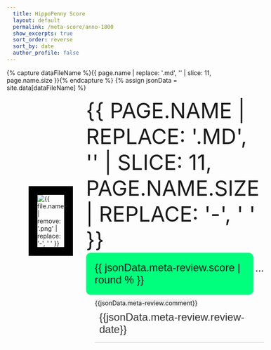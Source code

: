 ```yaml
---
  title: HippoPenny Score
  layout: default
  permalink: /meta-score/anno-1800
  show_excerpts: true
  sort_order: reverse
  sort_by: date
  author_profile: false
---
```

  
  <style>
    .top {
    display: flex;
    align-items: center; /* Căn giữa theo chiều dọc */
    max-width:99%;
    
  }
  
  .left {
    
    border: 20px solid black; /* Thêm viền màu đen có độ rộng là 10px xung quanh phần tử */
    box-sizing: border-box; 
    margin-left:50px ;
    
    
  }
  
  .right {
   flex: 1;
    text-align: left; /* Đặt vị trí của nội dung về bên trái */
    align-self: flex-start; /* Đặt vị trí của phần tử "right" ở trên cùng */
     /* Chuyển đổi chữ thành in hoa */
    font-size: 20px; /* Đặt cỡ chữ là 20px, bạn có thể điều chỉnh giá trị theo ý muốn */
     margin-left:30px ;
     
  
  }
  .load{
    display :none;
  }
     .critic-score-container{
        display: flex;
        flex-wrap: wrap;
        margin-left:5%;
        border-bottom: 1px solid #ccc; /* Đường viền dưới mỗi score-box */
        padding-bottom: 5px; /* Khoảng cách giữa score-box và đường viền */
        margin-bottom: 5px; /* Khoảng cách giữa các phần tử */
      }
    .namegame{
      font-size: 48px;
        margin-right: 10px;
        text-transform: uppercase;
  
  
    }
      .critic-box
       {
        /* Thêm kiểu chữ, màu sắc, padding, margin, v.v. */
        font-family: Arial, sans-serif;
        font-size: 16px;
        color: #333;
        padding: 5px;
        margin-right: 10px;
         font-size: 24px;padding:10px
        
        /* Các thuộc tính khác tùy thuộc vào thiết kế của bạn */
      }
  
      .score-box {
        /* Tương tự, thêm kiểu chữ, màu sắc, padding, margin, v.v. */
        font-family: Arial, sans-serif;
        font-size: 24px;
       background-color: #00ff7c;
      padding: 20px 20px;
        border-radius: 10px; /* Điều chỉnh giá trị để bo tròn góc */
  
      }
       .comment-box{
        margin-top:10px;
        background-color: #f0f0f0; /* Màu nền cho ví dụ */
        box-sizing: border-box; /* Đảm bảo padding không làm thay đổi kích thước */
        font-size: 14px;
      }
  .flex-container {
      display: flex; /* Sử dụng Flexbox cho container */
  }
  
  /* Style cho phần tử div đầu tiên */
  .flex-container > div:first-child {
      /* CSS cho div đầu tiên */
  }
  
  /* Style cho phần tử div thứ hai */
  .flex-container > div:last-child {
      /* CSS cho div thứ hai */
  }
  .caption-container {
     display: flex;
  }
  
  #score-box1 {
        color: black;
      font-size: 22px;
       margin-left:5px;
  }
  
  
  
  @media only screen and (max-width: 800px) {
   .namegame {
      font-size: 18px;
      margin-right: 10px;
  }
  .right {
     
      margin: 0
  }
  .left {
    margin : 0;
    border: 3px solid black;
    
  }
  .top {width: 100%;display: block;}
  .flex-container {
      margin-top: 10px;
      margin-left: 10px;
  }
  .comment-box {
      margin-top: 10px;
      margin-right: 10px;
    
  }
  .score-box {margin-left:10px;padding: 3px 0px; border-radius: 3px;}
  #score-box1{
        font-size: 12px;
  }
  
  }
  
  
   
  
  </style>
  
  {% capture dataFileName %}{{  page.name | replace: '.md', '' | slice: 11, page.name.size   }}{% endcapture %}
  {% assign jsonData = site.data[dataFileName] %}
  
  
  
  <div>
  
   <div class="">
      <div class="top">
        <div class="left">
          <img src="/scores/{{ page.name | replace: '.md', '.png' }}" alt="{{ file.name | remove: '.png' | replace: '-', ' ' }}"/>
        </div> 
         <div class="right">
        <div class="flex-container">
      <div class="namegame" >
          {{ page.name | replace: '.md', '' | slice: 11, page.name.size | replace: '-', ' ' }}
      </div>
  </div>
         <!--  -->
       <div class="caption-container">
          <div id="score-box" class="score-box" >
          {{ jsonData.meta-review.score | round % }}
       </div>
      <p id="score-box1" >...</p>
    </div>
         <div class="critic-score-container">
         <div id="comment-box1"  class="comment-box">{{jsonData.meta-review.comment}}</div>
         <div id="critic-box1" class="critic-box" >{{jsonData.meta-review.review-date}}</div>
        </div> 
        </div> 
      <div>
      </div>
      </div>
  </div>
  
  <script>
  
   
      const score = document.getElementById("score-box").textContent
      if(score > 90){
        document.getElementById("score-box1").innerHTML = "Universal Acclaim"
      }else{
        if(score > 70){
          document.getElementById("score-box1").innerHTML = "Generally Favorable"
        }else{
             document.getElementById("score-box1").innerHTML  = "Mixed or Average"
        }
      }
    
  
  </script>
  
